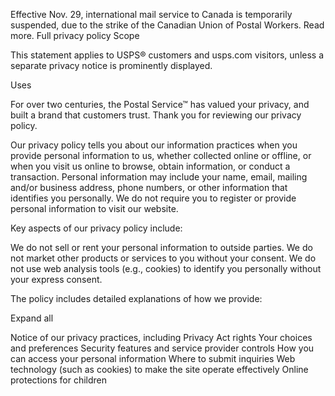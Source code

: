 Effective Nov. 29, international mail service to Canada is temporarily suspended, due to the strike of the Canadian Union of Postal Workers. Read more.
Full privacy policy
Scope

This statement applies to USPS® customers and usps.com visitors, unless a separate privacy notice is prominently displayed.

Uses

For over two centuries, the Postal Service™ has valued your privacy, and built a brand that customers trust. Thank you for reviewing our privacy policy.

Our privacy policy tells you about our information practices when you provide personal information to us, whether collected online or offline, or when you visit us online to browse, obtain information, or conduct a transaction. Personal information may include your name, email, mailing and/or business address, phone numbers, or other information that identifies you personally. We do not require you to register or provide personal information to visit our website.

Key aspects of our privacy policy include:

We do not sell or rent your personal information to outside parties.
We do not market other products or services to you without your consent.
We do not use web analysis tools (e.g., cookies) to identify you personally without your express consent.

The policy includes detailed explanations of how we provide:

Expand all

Notice of our privacy practices, including Privacy Act rights
Your choices and preferences
Security features and service provider controls
How you can access your personal information
Where to submit inquiries
Web technology (such as cookies) to make the site operate effectively
Online protections for children